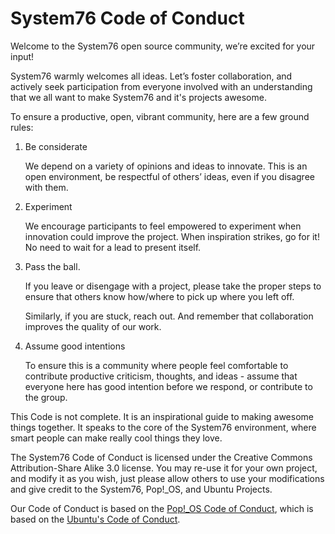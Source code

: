 # System76 Code of Conduct

Welcome to the System76 open source community, we’re excited for your input!

System76 warmly welcomes all ideas. Let’s foster collaboration, and actively
seek participation from everyone involved with an understanding that we all want
to make System76 and it's projects awesome.

To ensure a productive, open, vibrant community, here are a few ground rules:

1. Be considerate

   We depend on a variety of opinions and ideas to innovate. This is an open
   environment, be respectful of others’ ideas, even if you disagree with them.

2. Experiment

   We encourage participants to feel empowered to experiment when innovation
   could improve the project. When inspiration strikes, go for it! No need to
   wait for a lead to present itself.

3. Pass the ball.

   If you leave or disengage with a project, please take the proper steps to
   ensure that others know how/where to pick up where you left off.

   Similarly, if you are stuck, reach out. And remember that collaboration
   improves the quality of our work.

4. Assume good intentions

   To ensure this is a community where people feel comfortable to contribute
   productive criticism, thoughts, and ideas - assume that everyone here has
   good intention before we respond, or contribute to the group.

This Code is not complete. It is an inspirational guide to making awesome things
together. It speaks to the core of the System76 environment, where smart people
can make really cool things they love.

The System76 Code of Conduct is licensed under the Creative Commons
Attribution-Share Alike 3.0 license. You may re-use it for your own project, and
modify it as you wish, just please allow others to use your modifications and
give credit to the System76, Pop\!\_OS, and Ubuntu Projects.

Our Code of Conduct is based on the
[Pop\!\_OS Code of Conduct](https://github.com/pop-os/code-of-conduct), which is
based on the
[Ubuntu's Code of Conduct](https://www.ubuntu.com/about/about-ubuntu/conduct).
